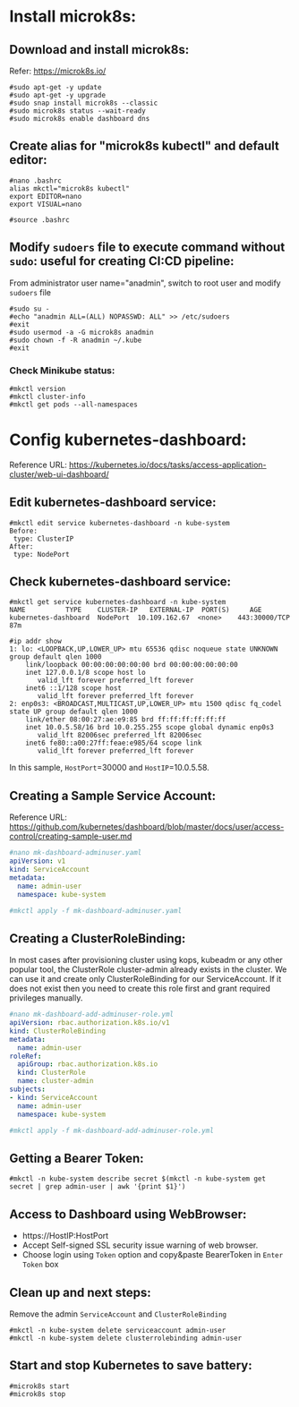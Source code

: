 # Install microk8s:

## Download and install microk8s:

Refer: https://microk8s.io/

```shell
#sudo apt-get -y update
#sudo apt-get -y upgrade
#sudo snap install microk8s --classic
#sudo microk8s status --wait-ready
#sudo microk8s enable dashboard dns
```

 

## Create alias for "microk8s kubectl" and default editor:

```shell
#nano .bashrc
alias mkctl="microk8s kubectl"
export EDITOR=nano
export VISUAL=nano

#source .bashrc
```

 

## Modify `sudoers` file to execute command without `sudo`: useful for creating CI:CD pipeline:

From administrator user name="anadmin", switch to root user and modify `sudoers` file

```shell
#sudo su -
#echo "anadmin ALL=(ALL) NOPASSWD: ALL" >> /etc/sudoers
#exit
#sudo usermod -a -G microk8s anadmin
#sudo chown -f -R anadmin ~/.kube
#exit
```

### Check Minikube status:

```shell
#mkctl version
#mkctl cluster-info
#mkctl get pods --all-namespaces
```

 

# Config kubernetes-dashboard:

Reference URL: https://kubernetes.io/docs/tasks/access-application-cluster/web-ui-dashboard/



## Edit kubernetes-dashboard service:

```shell
#mkctl edit service kubernetes-dashboard -n kube-system
Before:
 type: ClusterIP
After:
 type: NodePort
```

 

## Check kubernetes-dashboard service:

```
#mkctl get service kubernetes-dashboard -n kube-system
NAME          TYPE    CLUSTER-IP   EXTERNAL-IP  PORT(S)     AGE
kubernetes-dashboard  NodePort  10.109.162.67  <none>    443:30000/TCP  87m

#ip addr show
1: lo: <LOOPBACK,UP,LOWER_UP> mtu 65536 qdisc noqueue state UNKNOWN group default qlen 1000
    link/loopback 00:00:00:00:00:00 brd 00:00:00:00:00:00
    inet 127.0.0.1/8 scope host lo
       valid_lft forever preferred_lft forever
    inet6 ::1/128 scope host
       valid_lft forever preferred_lft forever
2: enp0s3: <BROADCAST,MULTICAST,UP,LOWER_UP> mtu 1500 qdisc fq_codel state UP group default qlen 1000
    link/ether 08:00:27:ae:e9:85 brd ff:ff:ff:ff:ff:ff
    inet 10.0.5.58/16 brd 10.0.255.255 scope global dynamic enp0s3
       valid_lft 82006sec preferred_lft 82006sec
    inet6 fe80::a00:27ff:feae:e985/64 scope link
       valid_lft forever preferred_lft forever
```

 In this sample, `HostPort`=30000 and `HostIP`=10.0.5.58.



## Creating a Sample Service Account:

Reference URL: https://github.com/kubernetes/dashboard/blob/master/docs/user/access-control/creating-sample-user.md

```yaml
#nano mk-dashboard-adminuser.yaml
apiVersion: v1
kind: ServiceAccount
metadata:
  name: admin-user
  namespace: kube-system

#mkctl apply -f mk-dashboard-adminuser.yaml
```




## Creating a ClusterRoleBinding:

In most cases after provisioning cluster using kops, kubeadm or any other popular tool, the ClusterRole cluster-admin already exists in the cluster. We can use it and create only ClusterRoleBinding for our ServiceAccount. If it does not exist then you need to create this role first and grant required privileges manually.

```yaml
#nano mk-dashboard-add-adminuser-role.yml
apiVersion: rbac.authorization.k8s.io/v1
kind: ClusterRoleBinding
metadata:
  name: admin-user
roleRef:
  apiGroup: rbac.authorization.k8s.io
  kind: ClusterRole
  name: cluster-admin
subjects:
- kind: ServiceAccount
  name: admin-user
  namespace: kube-system

#mkctl apply -f mk-dashboard-add-adminuser-role.yml
```

 

## Getting a Bearer Token:

```shell
#mkctl -n kube-system describe secret $(mkctl -n kube-system get secret | grep admin-user | awk '{print $1}')
```

 

## Access to Dashboard using WebBrowser:

- https://HostIP:HostPort
- Accept Self-signed SSL security issue warning of web browser.
- Choose login using `Token` option and copy&paste BearerToken in `Enter Token` box



## Clean up and next steps:

Remove the admin `ServiceAccount` and `ClusterRoleBinding`

```shell
#mkctl -n kube-system delete serviceaccount admin-user
#mkctl -n kube-system delete clusterrolebinding admin-user
```



## Start and stop Kubernetes to save battery:

```shell
#microk8s start
#microk8s stop
```

